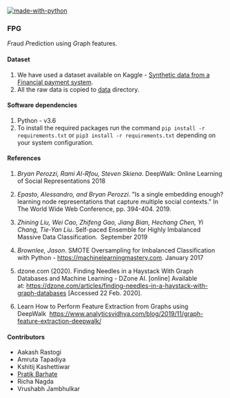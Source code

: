 [![made-with-python](https://img.shields.io/badge/Made%20with-Python-1f425f.svg)](https://www.python.org/)

### FPG

*F*raud *P*rediction using *G*raph features. 

#### Dataset

1. We have used a dataset available on Kaggle - [Synthetic data from a Financial payment system](https://www.kaggle.com/ntnu-testimon/banksim1).
2. All the raw data is copied to [data](https://github.com/PratikBarhate/fpg/tree/master/data) directory.

#### Software dependencies

1. Python - v3.6
2. To install the required packages run the command `pip install -r requirements.txt` or `pip3 install -r requirements.txt` depending on your system configuration.

#### References

1. _Bryan Perozzi, Rami Al-Rfou, Steven Skiena_. DeepWalk: Online Learning of Social Representations 2018

2. _Epasto, Alessandro, and Bryan Perozzi_. "Is a single embedding enough? learning node representations that capture multiple social contexts." In The World Wide Web Conference, pp. 394-404. 2019.

3. _Zhining Liu, Wei Cao, Zhifeng Gao, Jiang Bian, Hechang Chen, Yi Chang, Tie-Yan Liu_. Self-paced Ensemble for Highly Imbalanced Massive Data Classification.  September 2019

4. _Brownlee, Jason_. SMOTE Oversampling for Imbalanced Classification with Python - https://machinelearningmastery.com. January 2017

5. dzone.com (2020). Finding Needles in a Haystack With Graph Databases and Machine Learning - DZone AI. [online] Available at: https://dzone.com/articles/finding-needles-in-a-haystack-with-graph-databases [Accessed 22 Feb. 2020].

6. Learn How to Perform Feature Extraction from Graphs using DeepWalk  https://www.analyticsvidhya.com/blog/2019/11/graph-feature-extraction-deepwalk/

#### Contributors

* Aakash Rastogi
* Amruta Tapadiya
* Kshitij Kashettiwar
* [Pratik Barhate](pratikbarhate.github.io)
* Richa Nagda 
* Vrushabh Jambhulkar